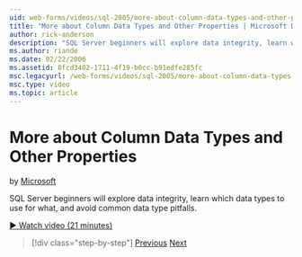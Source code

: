 ```yaml
---
uid: web-forms/videos/sql-2005/more-about-column-data-types-and-other-properties
title: "More about Column Data Types and Other Properties | Microsoft Docs"
author: rick-anderson
description: "SQL Server beginners will explore data integrity, learn which data types to use for what, and avoid common data type pitfalls."
ms.author: riande
ms.date: 02/22/2006
ms.assetid: 8fcd3402-1711-4f19-b0cc-b91edfe285fc
msc.legacyurl: /web-forms/videos/sql-2005/more-about-column-data-types-and-other-properties
msc.type: video
ms.topic: article
---
```

# More about Column Data Types and Other Properties

by [Microsoft](https://github.com/microsoft)

SQL Server beginners will explore data integrity, learn which data types to use for what, and avoid common data type pitfalls.

[&#9654; Watch video (21 minutes)](https://channel9.msdn.com/Blogs/ASP-NET-Site-Videos/more-about-column-data-types-and-other-properties)

> [!div class="step-by-step"]
> [Previous](understanding-database-tables-and-records.md)
> [Next](designing-relational-database-tables.md)
